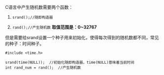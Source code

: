 



C语言中产生随机数需要两个函数：

1. `srand();//随即构造器`

2. `rand();//产生随机数` **取值范围是：0~32767**

但是需要给srand设置一个种子用来初始化，使得每次得到的随机数都不同，常见的种子：时间种子。

```
#include <time.h>

srand(time(NULL));  //初始化随即构造器，time(NULL)意味着当前时间
int rand_num = rand();  //产生随机数
```



